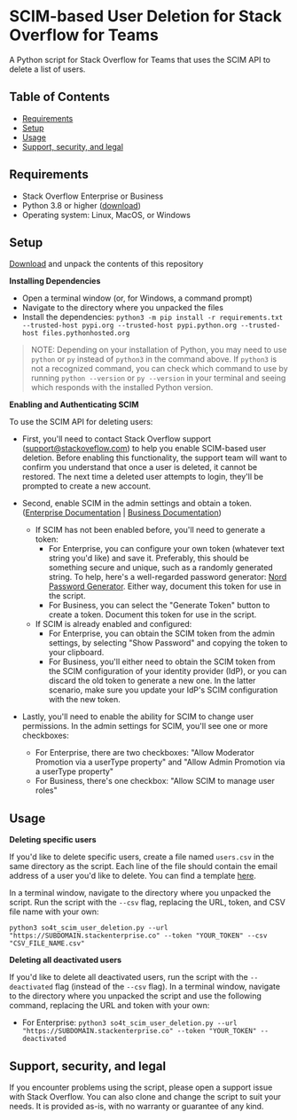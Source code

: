 # SCIM-based User Deletion for Stack Overflow for Teams
A Python script for Stack Overflow for Teams that uses the SCIM API to delete a list of users.

## Table of Contents
* [Requirements](https://github.com/StackExchange/so4t_scim_user_deletion?tab=readme-ov-file#requirements)
* [Setup](https://github.com/StackExchange/so4t_scim_user_deletion?tab=readme-ov-file#setup)
* [Usage](https://github.com/StackExchange/so4t_scim_user_deletion?tab=readme-ov-file#usage)
* [Support, security, and legal](https://github.com/StackExchange/so4t_scim_user_deletion?tab=readme-ov-file#support-security-and-legal)


## Requirements
* Stack Overflow Enterprise or Business
* Python 3.8 or higher ([download](https://www.python.org/downloads/))
* Operating system: Linux, MacOS, or Windows

## Setup

[Download](https://github.com/StackExchange/so4t_scim_user_deletion/archive/refs/heads/main.zip) and unpack the contents of this repository

**Installing Dependencies**

* Open a terminal window (or, for Windows, a command prompt)
* Navigate to the directory where you unpacked the files
* Install the dependencies: `python3 -m pip install -r requirements.txt --trusted-host pypi.org --trusted-host pypi.python.org --trusted-host files.pythonhosted.org`

> NOTE: Depending on your installation of Python, you may need to use `python` or `py` instead of `python3` in the command above. If `python3` is not a recognized command, you can check which command to use by running `python --version` or `py --version` in your terminal and seeing which responds with the installed Python version.

**Enabling and Authenticating SCIM**

To use the SCIM API for deleting users:

* First, you'll need to contact Stack Overflow support (support@stackoveflow.com) to help you enable SCIM-based user deletion. Before enabling this functionality, the support team will want to confirm you understand that once a user is deleted, it cannot be restored. The next time a deleted user attempts to login, they'll be prompted to create a new account.

* Second, enable SCIM in the admin settings and obtain a token. ([Enterprise Documentation](https://support.stackenterprise.co/support/solutions/articles/22000236123-system-for-cross-domain-identity-management-scim-2-0-support) | [Business Documentation](https://stackoverflowteams.help/en/articles/4538506-automated-user-provisioning-scim-overview)) 
    * If SCIM has not been enabled before, you'll need to generate a token:
        * For Enterprise, you can configure your own token (whatever text string you'd like) and save it. Preferably, this should be something secure and unique, such as a randomly generated string. To help, here's a well-regarded password generator: [Nord Password Generator](https://nordpass.com/password-generator/). Either way, document this token for use in the script.
        * For Business, you can select the "Generate Token" button to create a token. Document this token for use in the script.
    * If SCIM is already enabled and configured:
        * For Enterprise, you can obtain the SCIM token from the admin settings, by selecting "Show Password" and copying the token to your clipboard.
        * For Business, you'll either need to obtain the SCIM token from the SCIM configuration of your identity provider (IdP), or you can discard the old token to generate a new one. In the latter scenario, make sure you update your IdP's SCIM configuration with the new token.

* Lastly, you'll need to enable the ability for SCIM to change user permissions. In the admin settings for SCIM, you'll see one or more checkboxes:
    * For Enterprise, there are two checkboxes: "Allow Moderator Promotion via a userType property" and "Allow Admin Promotion via a userType property"
    * For Business, there's one checkbox: "Allow SCIM to manage user roles"

## Usage

**Deleting specific users**

If you'd like to delete specific users, create a file named `users.csv` in the same directory as the script. Each line of the file should contain the email address of a user you'd like to delete. You can find a template [here](https://github.com/StackExchange/so4t_scim_user_deletion/blob/main/Templates/users.csv).

In a terminal window, navigate to the directory where you unpacked the script. Run the script with the `--csv` flag, replacing the URL, token, and CSV file name with your own:

`python3 so4t_scim_user_deletion.py --url "https://SUBDOMAIN.stackenterprise.co" --token "YOUR_TOKEN" --csv "CSV_FILE_NAME.csv"`

**Deleting all deactivated users**

If you'd like to delete all deactivated users, run the script with the `--deactivated` flag (instead of the `--csv` flag). In a terminal window, navigate to the directory where you unpacked the script and use the following command, replacing the URL and token with your own:
* For Enterprise: `python3 so4t_scim_user_deletion.py --url "https://SUBDOMAIN.stackenterprise.co" --token "YOUR_TOKEN" --deactivated`


## Support, security, and legal

If you encounter problems using the script, please open a support issue with Stack Overflow. You can also clone and change the script to suit your needs. It is provided as-is, with no warranty or guarantee of any kind.
